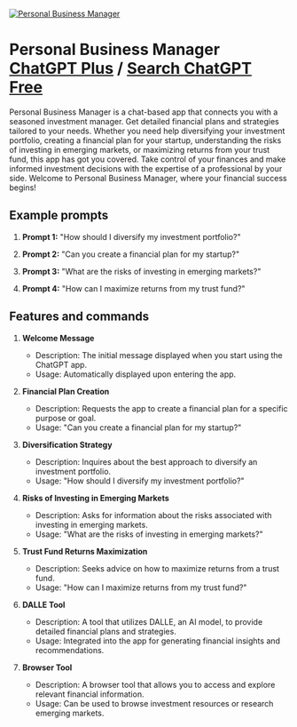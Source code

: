 
[![Personal Business Manager](https://files.oaiusercontent.com/file-krG8Rr8H1Wu9nWVEk0YWXHLP?se=2123-10-19T06%3A49%3A51Z&sp=r&sv=2021-08-06&sr=b&rscc=max-age%3D31536000%2C%20immutable&rscd=attachment%3B%20filename%3DDALL%25C2%25B7E%25202023-11-12%252015.48.27%2520-%2520An%2520AI-themed%2520personal%2520business%2520manager%2520in%2520a%2520modern%2520office%2520setting.%2520The%2520scene%2520depicts%2520a%2520sleek%252C%2520futuristic%2520workspace%2520with%2520digital%2520screens%2520displaying%2520cha.png&sig=hG0XhOLOM7%2BTygCAcqe98pQIn034uCifrdjYtyXDb%2Bg%3D)](https://chat.openai.com/g/g-49TGuuyLB-personal-business-manager)

# Personal Business Manager [ChatGPT Plus](https://chat.openai.com/g/g-49TGuuyLB-personal-business-manager) / [Search ChatGPT Free](https://gptcall.net/index.html#/?search=Personal%20Business%20Manager)

Personal Business Manager is a chat-based app that connects you with a seasoned investment manager. Get detailed financial plans and strategies tailored to your needs. Whether you need help diversifying your investment portfolio, creating a financial plan for your startup, understanding the risks of investing in emerging markets, or maximizing returns from your trust fund, this app has got you covered. Take control of your finances and make informed investment decisions with the expertise of a professional by your side. Welcome to Personal Business Manager, where your financial success begins!

## Example prompts

1. **Prompt 1:** "How should I diversify my investment portfolio?"

2. **Prompt 2:** "Can you create a financial plan for my startup?"

3. **Prompt 3:** "What are the risks of investing in emerging markets?"

4. **Prompt 4:** "How can I maximize returns from my trust fund?"

## Features and commands

1. **Welcome Message**
   - Description: The initial message displayed when you start using the ChatGPT app.
   - Usage: Automatically displayed upon entering the app.
  
2. **Financial Plan Creation**
   - Description: Requests the app to create a financial plan for a specific purpose or goal.
   - Usage: "Can you create a financial plan for my startup?"
   
3. **Diversification Strategy**
   - Description: Inquires about the best approach to diversify an investment portfolio.
   - Usage: "How should I diversify my investment portfolio?"
   
4. **Risks of Investing in Emerging Markets**
   - Description: Asks for information about the risks associated with investing in emerging markets.
   - Usage: "What are the risks of investing in emerging markets?"
   
5. **Trust Fund Returns Maximization**
   - Description: Seeks advice on how to maximize returns from a trust fund.
   - Usage: "How can I maximize returns from my trust fund?"
   
6. **DALLE Tool**
   - Description: A tool that utilizes DALLE, an AI model, to provide detailed financial plans and strategies.
   - Usage: Integrated into the app for generating financial insights and recommendations.
   
7. **Browser Tool**
   - Description: A browser tool that allows you to access and explore relevant financial information.
   - Usage: Can be used to browse investment resources or research emerging markets.



